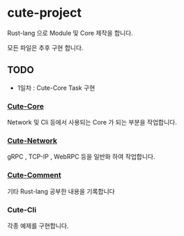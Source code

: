 # cute-project
Rust-lang 으로 Module 및 Core 제작을 합니다.

모든 파일은 추후 구현 합니다.

## TODO
+ 1일차 : Cute-Core Task 구현

### [Cute-Core](cute-core/README.md)
Network 및 Cli 등에서 사용되는 Core 가 되는 부분을 작업합니다.

### [Cute-Network](cute-network/READMD.md)
gRPC , TCP-IP , WebRPC 등을 일반화 하여 작업합니다.

### [Cute-Comment](cute-comment/README.md)
기타 Rust-lang 공부한 내용을 기록합니다

### Cute-Cli
각종 예제를 구현합니다.
